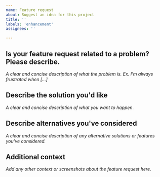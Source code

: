 ```yaml
---
name: Feature request
about: Suggest an idea for this project
title: ''
labels: 'enhancement'
assignees: ''

---
```


## Is your feature request related to a problem? Please describe.

_A clear and concise description of what the problem is. Ex. I'm always frustrated when [...]_

## Describe the solution you'd like

_A clear and concise description of what you want to happen._

## Describe alternatives you've considered

_A clear and concise description of any alternative solutions or features you've considered._

## Additional context

_Add any other context or screenshots about the feature request here._
